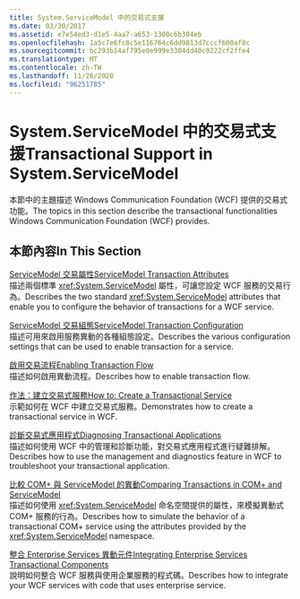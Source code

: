 ```yaml
---
title: System.ServiceModel 中的交易式支援
ms.date: 03/30/2017
ms.assetid: e7e54ed3-d1e5-4aa7-a653-1300c6b304eb
ms.openlocfilehash: 1a5c7e6fc8c5e116764c6dd9813d7cccf600af8c
ms.sourcegitcommit: bc293b14af795e0e999e3304dd40c0222cf2ffe4
ms.translationtype: MT
ms.contentlocale: zh-TW
ms.lasthandoff: 11/26/2020
ms.locfileid: "96251785"
---
```

# <a name="transactional-support-in-systemservicemodel"></a><span data-ttu-id="90459-102">System.ServiceModel 中的交易式支援</span><span class="sxs-lookup"><span data-stu-id="90459-102">Transactional Support in System.ServiceModel</span></span>

<span data-ttu-id="90459-103">本節中的主題描述 Windows Communication Foundation (WCF) 提供的交易式功能。</span><span class="sxs-lookup"><span data-stu-id="90459-103">The topics in this section describe the transactional functionalities Windows Communication Foundation (WCF) provides.</span></span>  
  
## <a name="in-this-section"></a><span data-ttu-id="90459-104">本節內容</span><span class="sxs-lookup"><span data-stu-id="90459-104">In This Section</span></span>  

 [<span data-ttu-id="90459-105">ServiceModel 交易屬性</span><span class="sxs-lookup"><span data-stu-id="90459-105">ServiceModel Transaction Attributes</span></span>](servicemodel-transaction-attributes.md)  
 <span data-ttu-id="90459-106">描述兩個標準 <xref:System.ServiceModel> 屬性，可讓您設定 WCF 服務的交易行為。</span><span class="sxs-lookup"><span data-stu-id="90459-106">Describes the two standard <xref:System.ServiceModel> attributes that enable you to configure the behavior of transactions for a WCF service.</span></span>  
  
 [<span data-ttu-id="90459-107">ServiceModel 交易組態</span><span class="sxs-lookup"><span data-stu-id="90459-107">ServiceModel Transaction Configuration</span></span>](servicemodel-transaction-configuration.md)  
 <span data-ttu-id="90459-108">描述可用來啟用服務異動的各種組態設定。</span><span class="sxs-lookup"><span data-stu-id="90459-108">Describes the various configuration settings that can be used to enable transaction for a service.</span></span>  
  
 [<span data-ttu-id="90459-109">啟用交易流程</span><span class="sxs-lookup"><span data-stu-id="90459-109">Enabling Transaction Flow</span></span>](enabling-transaction-flow.md)  
 <span data-ttu-id="90459-110">描述如何啟用異動流程。</span><span class="sxs-lookup"><span data-stu-id="90459-110">Describes how to enable transaction flow.</span></span>  
  
 [<span data-ttu-id="90459-111">作法：建立交易式服務</span><span class="sxs-lookup"><span data-stu-id="90459-111">How to: Create a Transactional Service</span></span>](how-to-create-a-transactional-service.md)  
 <span data-ttu-id="90459-112">示範如何在 WCF 中建立交易式服務。</span><span class="sxs-lookup"><span data-stu-id="90459-112">Demonstrates how to create a transactional service in WCF.</span></span>  
  
 [<span data-ttu-id="90459-113">診斷交易式應用程式</span><span class="sxs-lookup"><span data-stu-id="90459-113">Diagnosing Transactional Applications</span></span>](diagnosing-transactional-applications.md)  
 <span data-ttu-id="90459-114">描述如何使用 WCF 中的管理和診斷功能，對交易式應用程式進行疑難排解。</span><span class="sxs-lookup"><span data-stu-id="90459-114">Describes how to use the management and diagnostics feature in WCF to troubleshoot your transactional application.</span></span>  
  
 [<span data-ttu-id="90459-115">比較 COM+ 與 ServiceModel 的異動</span><span class="sxs-lookup"><span data-stu-id="90459-115">Comparing Transactions in COM+ and ServiceModel</span></span>](comparing-transactions-in-com-and-servicemodel.md)  
 <span data-ttu-id="90459-116">描述如何使用 <xref:System.ServiceModel> 命名空間提供的屬性，來模擬異動式 COM+ 服務的行為。</span><span class="sxs-lookup"><span data-stu-id="90459-116">Describes how to simulate the behavior of a transactional COM+ service using the attributes provided by the <xref:System.ServiceModel> namespace.</span></span>  
  
 [<span data-ttu-id="90459-117">整合 Enterprise Services 異動元件</span><span class="sxs-lookup"><span data-stu-id="90459-117">Integrating Enterprise Services Transactional Components</span></span>](integrating-enterprise-services-transactional-components.md)  
 <span data-ttu-id="90459-118">說明如何整合 WCF 服務與使用企業服務的程式碼。</span><span class="sxs-lookup"><span data-stu-id="90459-118">Describes how to integrate your WCF services with code that uses enterprise service.</span></span>
